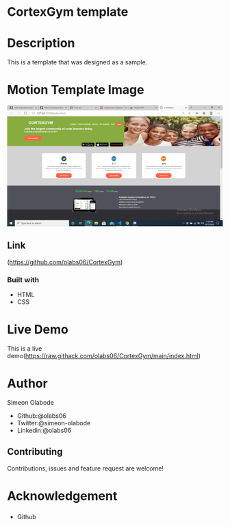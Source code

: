 # CortexGym template
# Description
This is a template that was designed as a sample.
# Motion Template Image
![This is an alt text](/assets/images/CortexGym.PNG "This is a sample image.")
## Link
(https://github.com/olabs06/CortexGym)
### Built with
* HTML
* CSS
# Live Demo
This is a live demo(https://raw.githack.com/olabs06/CortexGym/main/index.html)

# Author
Simeon Olabode
* Github:@olabs06
* Twitter:@simeon-olabode
* Linkedin:@olabs06
## Contributing
Contributions, issues and feature request are welcome!
# Acknowledgement
###
* Github
